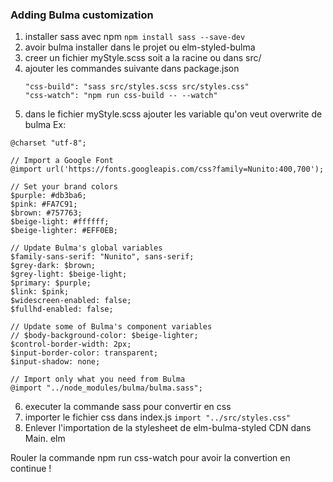 ### Adding Bulma customization ###

1. installer sass avec npm `npm install sass --save-dev`
2. avoir bulma installer dans le projet ou elm-styled-bulma
3. creer un fichier myStyle.scss soit a la racine ou dans src/
4. ajouter les commandes suivante dans package.json 
    ```
    "css-build": "sass src/styles.scss src/styles.css"
    "css-watch": "npm run css-build -- --watch" 
    ```
5. dans le fichier myStyle.scss ajouter les variable qu'on veut overwrite de bulma 
 Ex:  

 ```
 @charset "utf-8";

// Import a Google Font
@import url('https://fonts.googleapis.com/css?family=Nunito:400,700');

// Set your brand colors
$purple: #db3ba6;
$pink: #FA7C91;
$brown: #757763;
$beige-light: #ffffff;
$beige-lighter: #EFF0EB;

// Update Bulma's global variables
$family-sans-serif: "Nunito", sans-serif;
$grey-dark: $brown;
$grey-light: $beige-light;
$primary: $purple;
$link: $pink;
$widescreen-enabled: false;
$fullhd-enabled: false;

// Update some of Bulma's component variables
// $body-background-color: $beige-lighter;
$control-border-width: 2px;
$input-border-color: transparent;
$input-shadow: none;

// Import only what you need from Bulma
@import "../node_modules/bulma/bulma.sass";
 ```

6. executer la commande sass pour convertir en css
7. importer le fichier css dans index.js  `import "../src/styles.css"`
8. Enlever l'importation de la stylesheet de elm-bulma-styled CDN dans Main.
elm

Rouler la commande npm run css-watch pour avoir la convertion en continue ! 
